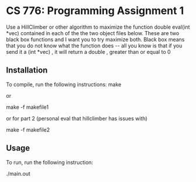 # CS 776: Programming Assignment 1

Use a HillClimber or other algorithm to maximize the function double eval(int *vec) contained in each of the the two object files below. These are two black box functions and I want you to try maximize both. Black box means that you do not know what the function does -- all you know is that if you send it a (int *vec) , it will return a double , greater than or equal to 0

## Installation

To compile, run the following instructions:
make 

or

make -f makefile1

or for part 2 (personal eval that hillclimber has issues with)

make -f makefile2

## Usage

To run, run the following instruction:

./main.out
